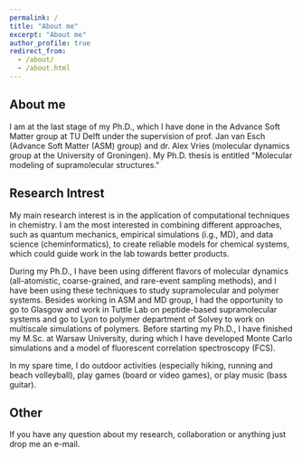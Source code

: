 ```yaml
---
permalink: /
title: "About me"
excerpt: "About me"
author_profile: true
redirect_from: 
  - /about/
  - /about.html
---
```



About me
------
I am at the last stage of my Ph.D., which I have done in the Advance Soft Matter group at TU Delft under the supervision of prof. Jan van Esch (Advance Soft Matter (ASM) group) and dr. Alex Vries (molecular dynamics group at the University of Groningen). My Ph.D. thesis is entitled "Molecular modeling of supramolecular structures."

Research Intrest
------
My main research interest is in the application of computational techniques in chemistry.  I am the most interested in combining different approaches, such as quantum mechanics, empirical simulations (i.g., MD), and data science (cheminformatics), to create reliable models for chemical systems, which could guide work in the lab towards better products.

During my Ph.D., I have been using different flavors of molecular dynamics (all-atomistic, coarse-grained, and rare-event sampling methods), and I have been using these techniques to study supramolecular and polymer systems. Besides working in ASM and MD group, I had the opportunity to go to Glasgow and work in Tuttle Lab on peptide-based supramolecular systems and go to Lyon to polymer department of Solvey to work on multiscale simulations of polymers.  Before starting my Ph.D., I have finished my M.Sc. at Warsaw University, during which I have developed Monte Carlo simulations and a model of fluorescent correlation spectroscopy (FCS).

In my spare time, I do outdoor activities (especially hiking, running and beach volleyball), play games (board or video games), or play music (bass guitar).

Other
------
If you have any question about my research, collaboration or anything just drop me an e-mail.
